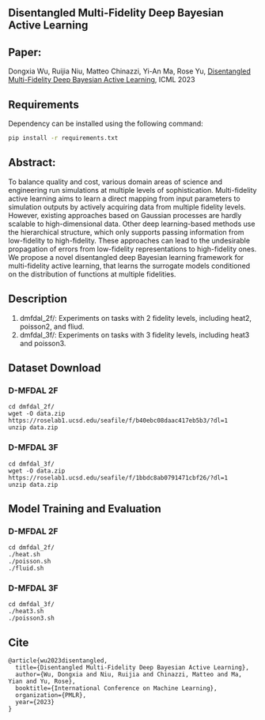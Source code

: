 ## Disentangled Multi-Fidelity Deep Bayesian Active Learning
## Paper: 
Dongxia Wu, Ruijia Niu, Matteo Chinazzi, Yi-An Ma, Rose Yu, [Disentangled Multi-Fidelity Deep Bayesian Active Learning](https://arxiv.org/pdf/2305.04392.pdf), ICML 2023

## Requirements

Dependency can be installed using the following command:
```bash
pip install -r requirements.txt
```


## Abstract:
To balance quality and cost, various domain areas of science and engineering run simulations at multiple levels of sophistication. Multi-fidelity active learning aims to learn a direct mapping from input parameters to simulation outputs by actively acquiring data from multiple fidelity levels. However, existing approaches based on Gaussian processes are hardly scalable to high-dimensional data. Other deep learning-based methods use the hierarchical structure, which only supports passing information from low-fidelity to high-fidelity. These approaches can lead to the undesirable propagation of errors from low-fidelity representations to high-fidelity ones. We propose a novel disentangled deep Bayesian learning framework for multi-fidelity active learning, that learns the surrogate models conditioned on the distribution of functions at multiple fidelities. 


## Description
1. dmfdal_2f/: Experiments on tasks with 2 fidelity levels, including heat2, poisson2, and fliud.
2. dmfdal_3f/: Experiments on tasks with 3 fidelity levels, including heat3 and poisson3.

## Dataset Download

### D-MFDAL 2F
```
cd dmfdal_2f/
wget -O data.zip https://roselab1.ucsd.edu/seafile/f/b40ebc08daac417eb5b3/?dl=1
unzip data.zip
```

### D-MFDAL 3F
```
cd dmfdal_3f/
wget -O data.zip https://roselab1.ucsd.edu/seafile/f/1bbdc8ab0791471cbf26/?dl=1
unzip data.zip
```

## Model Training and Evaluation

### D-MFDAL 2F
```
cd dmfdal_2f/
./heat.sh
./poisson.sh
./fluid.sh
```

### D-MFDAL 3F
```
cd dmfdal_3f/
./heat3.sh
./poisson3.sh
```


## Cite
```
@article{wu2023disentangled,
  title={Disentangled Multi-Fidelity Deep Bayesian Active Learning},
  author={Wu, Dongxia and Niu, Ruijia and Chinazzi, Matteo and Ma, Yian and Yu, Rose},
  booktitle={International Conference on Machine Learning},
  organization={PMLR},
  year={2023}
}
```
